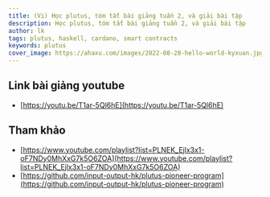 ```yaml
---
title: (Vi) Học plutus, tóm tắt bài giảng tuần 2, và giải bài tập
description: Học plutus, tóm tắt bài giảng tuần 2, và giải bài tập
author: lk
tags: plutus, haskell, cardano, smart contracts
keywords: plutus
cover_image: https://ahaxu.com/images/2022-08-28-hello-world-kyxuan.jpg
---
```


## Link bài giảng youtube

- [https://youtu.be/T1ar-5Ql6hE](https://youtu.be/T1ar-5Ql6hE)


## Tham khảo

- [https://www.youtube.com/playlist?list=PLNEK_Ejlx3x1-oF7NDy0MhXxG7k5O6ZOA](https://www.youtube.com/playlist?list=PLNEK_Ejlx3x1-oF7NDy0MhXxG7k5O6ZOA)
- [https://github.com/input-output-hk/plutus-pioneer-program](https://github.com/input-output-hk/plutus-pioneer-program)



